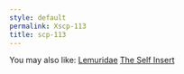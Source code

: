 ```yaml
---
style: default
permalink: Xscp-113
title: scp-113
---
```

You may also like:
[Lemuridae](http://scp-wiki.net/lemuridae)
[The Self Insert](http://scp-wiki.net/theselfinsert)